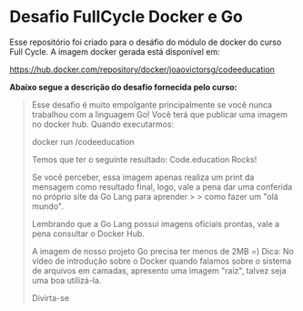 # Desafio FullCycle Docker e Go
Esse repositório foi criado para o desáfio do módulo de docker do curso Full Cycle. A imagem docker gerada está disponível em: 

https://hub.docker.com/repository/docker/joaovictorsg/codeeducation

**Abaixo segue a descrição do desafio fornecida pelo curso:**

> Esse desafio é muito empolgante principalmente se você nunca trabalhou com a linguagem Go! Você terá que publicar uma imagem no docker hub. Quando executarmos:
>
> docker run /codeeducation
>
> Temos que ter o seguinte resultado: Code.education Rocks!
>
> Se você perceber, essa imagem apenas realiza um print da mensagem como resultado final, logo, vale a pena dar uma conferida no próprio site da Go Lang para aprender > > como fazer um "olá mundo".
>
> Lembrando que a Go Lang possui imagens oficiais prontas, vale a pena consultar o Docker Hub.
> 
> A imagem de nosso projeto Go precisa ter menos de 2MB =)
> Dica: No vídeo de introdução sobre o Docker quando falamos sobre o sistema de arquivos em camadas, apresento uma imagem "raiz", talvez seja uma boa utilizá-la.
>
> Divirta-se
